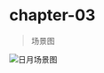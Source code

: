 # chapter-03

> 场景图

![日月场景图](https://threejs.org/manual/resources/images/scenegraph-sun-earth-moon.svg)
